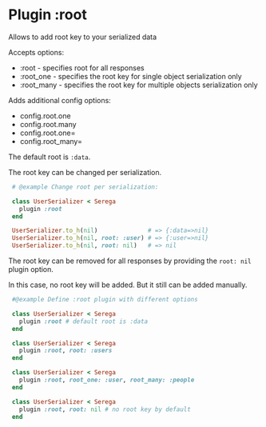 # Plugin :root

Allows to add root key to your serialized data

Accepts options:

- :root - specifies root for all responses
- :root_one - specifies the root key for single object serialization only
- :root_many - specifies the root key for multiple objects serialization only

Adds additional config options:

- config.root.one
- config.root.many
- config.root.one=
- config.root_many=

The default root is `:data`.

The root key can be changed per serialization.

```ruby
 # @example Change root per serialization:

 class UserSerializer < Serega
   plugin :root
 end

 UserSerializer.to_h(nil)              # => {:data=>nil}
 UserSerializer.to_h(nil, root: :user) # => {:user=>nil}
 UserSerializer.to_h(nil, root: nil)   # => nil
```

The root key can be removed for all responses by providing the `root: nil`
plugin option.

In this case, no root key will be added. But it still can be added manually.

```ruby
 #@example Define :root plugin with different options

 class UserSerializer < Serega
   plugin :root # default root is :data
 end

 class UserSerializer < Serega
   plugin :root, root: :users
 end

 class UserSerializer < Serega
   plugin :root, root_one: :user, root_many: :people
 end

 class UserSerializer < Serega
   plugin :root, root: nil # no root key by default
 end
```
